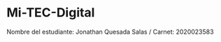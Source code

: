 Mi-TEC-Digital
==============
Nombre del estudiante: Jonathan Quesada Salas    /    Carnet: 2020023583

